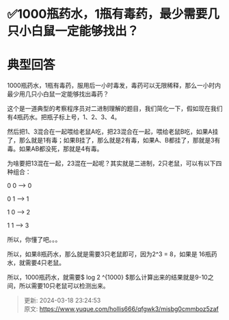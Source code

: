 # ✅1000瓶药水，1瓶有毒药，最少需要几只小白鼠一定能够找出？

# 典型回答


1000瓶药水，1瓶有毒药，服用后一小时毒发，毒药可以无限稀释，那么一小时内最少用几只小白鼠一定能够找出毒药？



这个是一道典型的考察程序员对二进制理解的题目，我们简化一下，假如现在我们有4瓶药水。把瓶子标上号，1、2、3、4。



然后把1、3混合在一起喂给老鼠A吃，把23混合在一起，喂给老鼠B吃，如果A挂了，那么就是1有毒；如果B挂了，那么就是2有毒，如果A、B都挂了，那就是3有毒。如果AB都没死，那就是4有毒。



为啥要把13混在一起，23混在一起呢？其实就是二进制，2只老鼠，可以有以下四种组合：



0 0  ——> 0

0 1   ——> 1

1 0   ——> 2

1 1   ——> 3



所以，你懂了吧。。。



所以，如果8瓶药水，那么就是需要3只老鼠即可，因为2^3 = 8，如果是 16瓶药水，就需要4只老鼠。



所以，1000瓶药水，就需要$ log 2 ^{1000} $那么计算出来的结果就是9-10之间，所以需要10只老鼠可以检测出来。









> 更新: 2024-03-18 23:24:53  
> 原文: <https://www.yuque.com/hollis666/qfgwk3/misbg0cmmboz5zaf>